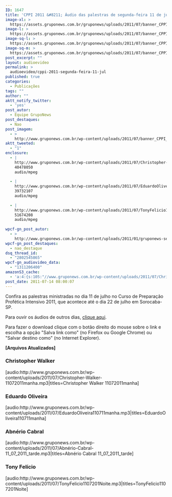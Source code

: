 ```yaml
---
ID: 1647
title: 'CPPI 2011 &#8211; Áudio das palestras de segunda-feira 11 de julho'
image-xl: >
  https://assets.gruponews.com.br/gruponews/uploads/2011/07/banner_CPPI_audios-11.jpg
image-l: >
  https://assets.gruponews.com.br/gruponews/uploads/2011/07/banner_CPPI_audios-11.jpg
image-sq-l: >
  https://assets.gruponews.com.br/gruponews/uploads/2011/07/banner_CPPI_audios-11.jpg
image-sq-m: >
  https://assets.gruponews.com.br/gruponews/uploads/2011/07/banner_CPPI_audios-11-720x307.jpg
post_excerpt: ""
layout: audioevideo
permalink: >
  audioevideo/cppi-2011-segunda-feira-11-jul
published: true
categories:
  - Publicações
tags: ""
author: ""
aktt_notify_twitter:
  - 'yes'
post_autor:
  - Equipe GrupoNews
post_destaques:
  - Nao
post_imagem:
  - >
    http://www.gruponews.com.br/wp-content/uploads/2011/07/banner_CPPI_audios-11.jpg
aktt_tweeted:
  - "1"
enclosure:
  - |
    http://www.gruponews.com.br/wp-content/uploads/2011/07/Christopher-Walker-11072011manha.mp3
    40478050
    audio/mpeg
    
  - |
    http://www.gruponews.com.br/wp-content/uploads/2011/07/EduardoOliveira110711manha.mp3
    39732107
    audio/mpeg
    
  - |
    http://www.gruponews.com.br/wp-content/uploads/2011/07/TonyFelicio1107201Noite.mp3
    51674208
    audio/mpeg
    
wpcf-gn_post_autor:
  - >
    http://www.gruponews.com.br/wp-content/uploads/2011/01/gruponews-setembro-outubro_2010_site.pdf
wpcf-gn_post_destaques:
  - nao_destaque
dsq_thread_id:
  - "2802545865"
wpcf-gn_audiovideo_data:
  - "1311206400"
amazonS3_cache:
  - 'a:4:{s:105:"//www.gruponews.com.br/wp-content/uploads/2011/07/Christopher-Walker-11072011manha.mp3|titles=Christopher";a:1:{s:9:"timestamp";i:1502656685;}s:114:"//www.gruponews.com.br/wp-content/uploads/2011/07/EduardoOliveira110711manha.mp3|titles=EduardoOliveira110711manha";a:1:{s:9:"timestamp";i:1502656685;}s:102:"//www.gruponews.com.br/wp-content/uploads/2011/07/Abnério-Cabral-11_07_2011_tarde.mp3|titles=Abnério";a:1:{s:9:"timestamp";i:1502656685;}s:108:"//www.gruponews.com.br/wp-content/uploads/2011/07/TonyFelicio1107201Noite.mp3|titles=TonyFelicio1107201Noite";a:1:{s:9:"timestamp";i:1502656685;}}'
post_date: 2011-07-14 08:00:07
---
```

Confira as palestras ministradas no dia 11 de julho no Curso de Preparação Profética Intensivo 2011, que acontece até o dia 22 de julho em Sorocaba-SP.

Para ouvir os áudios de outros dias, <a href="http://www.gruponews.com.br/assuntos/publicacoes/audio/cppi2011">clique aqui</a>.

Para fazer o download clique com o botão direito do mouse sobre o link e escolha a opção "Salva link como" (no Firefox ou Google Chrome) ou "Salvar destino como" (no Internet Explorer).

<strong>[Arquivos Atualizados]</strong>
<h3>Christopher Walker</h3>
[audio:http://www.gruponews.com.br/wp-content/uploads/2011/07/Christopher-Walker-11072011manha.mp3|titles=Christopher Walker 11072011manha]
<h3>Eduardo Oliveira</h3>
[audio:http://www.gruponews.com.br/wp-content/uploads/2011/07/EduardoOliveira110711manha.mp3|titles=EduardoOliveira110711manha]
<h3>Abnério Cabral</h3>
[audio:http://www.gruponews.com.br/wp-content/uploads/2011/07/Abnério-Cabral-11_07_2011_tarde.mp3|titles=Abnério Cabral 11_07_2011_tarde]
<h3>Tony Felício</h3>
[audio:http://www.gruponews.com.br/wp-content/uploads/2011/07/TonyFelicio1107201Noite.mp3|titles=TonyFelicio1107201Noite]